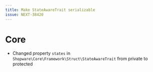 ```yaml
---
title: Make StateAwareTrait serializable
issue: NEXT-38420
---
```

# Core
* Changed property `states` in `Shopware\Core\Framework\Struct\StateAwareTrait` from private to protected
